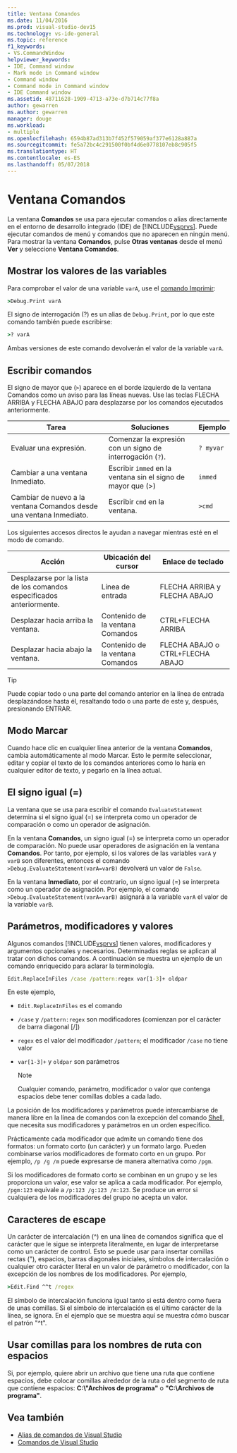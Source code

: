 ```yaml
---
title: Ventana Comandos
ms.date: 11/04/2016
ms.prod: visual-studio-dev15
ms.technology: vs-ide-general
ms.topic: reference
f1_keywords:
- VS.CommandWindow
helpviewer_keywords:
- IDE, Command window
- Mark mode in Command window
- Command window
- Command mode in Command window
- IDE Command window
ms.assetid: 48711628-1909-4713-a73e-d7b714c77f8a
author: gewarren
ms.author: gewarren
manager: douge
ms.workload:
- multiple
ms.openlocfilehash: 6594b87ad313b7f452f579059af377e6128a887a
ms.sourcegitcommit: fe5a72bc4c291500f0bf4d6e0778107eb8c905f5
ms.translationtype: HT
ms.contentlocale: es-ES
ms.lasthandoff: 05/07/2018
---
```

# <a name="command-window"></a>Ventana Comandos
La ventana **Comandos** se usa para ejecutar comandos o alias directamente en el entorno de desarrollo integrado (IDE) de [!INCLUDE[vsprvs](../../code-quality/includes/vsprvs_md.md)]. Puede ejecutar comandos de menú y comandos que no aparecen en ningún menú. Para mostrar la ventana **Comandos**, pulse **Otras ventanas** desde el menú **Ver** y seleccione **Ventana Comandos**.

## <a name="displaying-the-values-of-variables"></a>Mostrar los valores de las variables
 Para comprobar el valor de una variable `varA`, use el [comando Imprimir](../../ide/reference/print-command.md):

```cmd
>Debug.Print varA
```

 El signo de interrogación (?) es un alias de `Debug.Print`, por lo que este comando también puede escribirse:

```cmd
>? varA
```

 Ambas versiones de este comando devolverán el valor de la variable `varA`.

## <a name="entering-commands"></a>Escribir comandos
 El signo de mayor que (`>`) aparece en el borde izquierdo de la ventana Comandos como un aviso para las líneas nuevas. Use las teclas FLECHA ARRIBA y FLECHA ABAJO para desplazarse por los comandos ejecutados anteriormente.

|Tarea|Soluciones|Ejemplo|
|----------|--------------|-------------|
|Evaluar una expresión.|Comenzar la expresión con un signo de interrogación (`?`).|`? myvar`|
|Cambiar a una ventana Inmediato.|Escribir `immed` en la ventana sin el signo de mayor que (>)|`immed`|
|Cambiar de nuevo a la ventana Comandos desde una ventana Inmediato.|Escribir `cmd` en la ventana.|`>cmd`|

 Los siguientes accesos directos le ayudan a navegar mientras esté en el modo de comando.

|Acción|Ubicación del cursor|Enlace de teclado|
|------------|---------------------|----------------|
|Desplazarse por la lista de los comandos especificados anteriormente.|Línea de entrada|FLECHA ARRIBA y FLECHA ABAJO|
|Desplazar hacia arriba la ventana.|Contenido de la ventana Comandos|CTRL+FLECHA ARRIBA|
|Desplazar hacia abajo la ventana.|Contenido de la ventana Comandos|FLECHA ABAJO o CTRL+FLECHA ABAJO|

> [!TIP]
> Puede copiar todo o una parte del comando anterior en la línea de entrada desplazándose hasta él, resaltando todo o una parte de este y, después, presionando ENTRAR.


## <a name="mark-mode"></a>Modo Marcar
 Cuando hace clic en cualquier línea anterior de la ventana **Comandos**, cambia automáticamente al modo Marcar. Esto le permite seleccionar, editar y copiar el texto de los comandos anteriores como lo haría en cualquier editor de texto, y pegarlo en la línea actual.

## <a name="the-equals--sign"></a>El signo igual (=)
 La ventana que se usa para escribir el comando `EvaluateStatement` determina si el signo igual (=) se interpreta como un operador de comparación o como un operador de asignación.

 En la ventana **Comandos**, un signo igual (=) se interpreta como un operador de comparación. No puede usar operadores de asignación en la ventana **Comandos**. Por tanto, por ejemplo, si los valores de las variables `varA` y `varB` son diferentes, entonces el comando `>Debug.EvaluateStatement(varA=varB)` devolverá un valor de `False`.

 En la ventana **Inmediato**, por el contrario, un signo igual (=) se interpreta como un operador de asignación. Por ejemplo, el comando `>Debug.EvaluateStatement(varA=varB)` asignará a la variable `varA` el valor de la variable `varB`.

## <a name="parameters-switches-and-values"></a>Parámetros, modificadores y valores
 Algunos comandos [!INCLUDE[vsprvs](../../code-quality/includes/vsprvs_md.md)] tienen valores, modificadores y argumentos opcionales y necesarios. Determinadas reglas se aplican al tratar con dichos comandos. A continuación se muestra un ejemplo de un comando enriquecido para aclarar la terminología.

```cmd
Edit.ReplaceInFiles /case /pattern:regex var[1-3]+ oldpar
```

 En este ejemplo,

-   `Edit.ReplaceInFiles` es el comando

-   `/case` y `/pattern:regex` son modificadores (comienzan por el carácter de barra diagonal [/])

-   `regex` es el valor del modificador `/pattern`; el modificador `/case` no tiene valor

-   `var[1-3]+` y `oldpar` son parámetros

    > [!NOTE]
    >  Cualquier comando, parámetro, modificador o valor que contenga espacios debe tener comillas dobles a cada lado.

La posición de los modificadores y parámetros puede intercambiarse de manera libre en la línea de comandos con la excepción del comando [Shell](../../ide/reference/shell-command.md), que necesita sus modificadores y parámetros en un orden específico.

Prácticamente cada modificador que admite un comando tiene dos formatos: un formato corto (un carácter) y un formato largo. Pueden combinarse varios modificadores de formato corto en un grupo. Por ejemplo, `/p /g /m` puede expresarse de manera alternativa como `/pgm`.

Si los modificadores de formato corto se combinan en un grupo y se les proporciona un valor, ese valor se aplica a cada modificador. Por ejemplo, `/pgm:123` equivale a `/p:123 /g:123 /m:123`. Se produce un error si cualquiera de los modificadores del grupo no acepta un valor.

## <a name="escape-characters"></a>Caracteres de escape
 Un carácter de intercalación (^) en una línea de comandos significa que el carácter que le sigue se interpreta literalmente, en lugar de interpretarse como un carácter de control. Esto se puede usar para insertar comillas rectas ("), espacios, barras diagonales iniciales, símbolos de intercalación o cualquier otro carácter literal en un valor de parámetro o modificador, con la excepción de los nombres de los modificadores. Por ejemplo,

```cmd
>Edit.Find ^^t /regex
```

 El símbolo de intercalación funciona igual tanto si está dentro como fuera de unas comillas. Si el símbolo de intercalación es el último carácter de la línea, se ignora. En el ejemplo que se muestra aquí se muestra cómo buscar el patrón "^t".

## <a name="use-quotes-for-path-names-with-spaces"></a>Usar comillas para los nombres de ruta con espacios
 Si, por ejemplo, quiere abrir un archivo que tiene una ruta que contiene espacios, debe colocar comillas alrededor de la ruta o del segmento de ruta que contiene espacios: **C:\\"Archivos de programa"** o **"C:\Archivos de programa"**.

## <a name="see-also"></a>Vea también

- [Alias de comandos de Visual Studio](../../ide/reference/visual-studio-command-aliases.md)
- [Comandos de Visual Studio](../../ide/reference/visual-studio-commands.md)